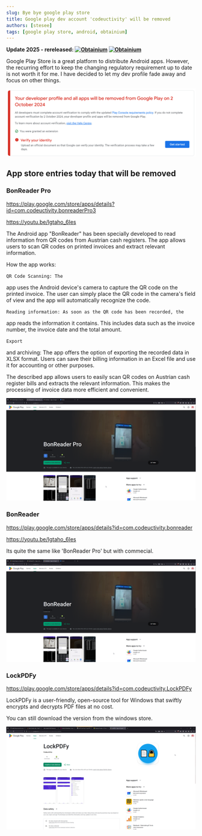 ```yaml
---
slug: Bye bye google play store
title: Google play dev account 'codeuctivity' will be removed
authors: [stesee]
tags: [google play store, android, obtainium]
---
```


**Update 2025 - rereleased: [![Obtainium](https://img.shields.io/badge/Obtainium-LockPDFy-green?style=flat&logo=android)](pathname:///obtainium/redirect.html?r=obtainium%3A%2F%2Fadd%2Fhttps%3A%2F%2Fgithub.com%2Fstesee%2FPDFEncrypt) [![Obtainium](https://img.shields.io/badge/Obtainium-BonReader-green?style=flat&logo=android)](pathname:///obtainium/redirect.html?r=obtainium%3A%2F%2Fadd%2Fhttps%3A%2F%2Fgithub.com%2FCodeuctivity%2Fcodeuctivity.github.io)**

Google Play Store is a great platform to distribute Android apps. However, the recurring effort to keep the changing regulatory requirement up to date is not worth it for me. I have decided to let my dev profile fade away and focus on other things.

![1725277366437](image/index/1725277366437.png)

## App store entries today that will be removed

### BonReader Pro

https://play.google.com/store/apps/details?id=com.codeuctivity.bonreaderPro3

https://youtu.be/Igtaho_6Ies

The Android app "BonReader" has been specially developed to read
information from QR codes from Austrian cash registers. The app allows
users to scan QR codes on printed invoices and extract relevant
information.

How the app works:

    QR Code Scanning: The
app uses the Android device's camera to capture the QR code on the
printed invoice. The user can simply place the QR code in the camera's
field of view and the app will automatically recognize the code.

    Reading information: As soon as the QR code has been recorded, the
app reads the information it contains. This includes data such as the
invoice number, the invoice date and the total amount.

    Export
 and archiving: The app offers the option of exporting the recorded data
 in XLSX format. Users can save their billing information in an Excel
file and use it for accounting or other purposes.

The described
app allows users to easily scan QR codes on Austrian cash register bills
 and extracts the relevant information. This makes the processing of
invoice data more efficient and convenient.

![1725277040905](image/index/1725277040905.png)

### BonReader

https://play.google.com/store/apps/details?id=com.codeuctivity.bonreader

https://youtu.be/Igtaho_6Ies

Its quite the same like 'BonReader Pro' but with commecial.

![1725277056034](image/index/1725277056034.png)

### LockPDFy

https://play.google.com/store/apps/details?id=com.codeuctivity.LockPDFy

LockPDFy is a user-friendly, open-source tool for Windows that swiftly encrypts and decrypts PDF files at no cost.

You can still download the version from the windows store.

![1725277048754](image/index/1725277048754.png)
